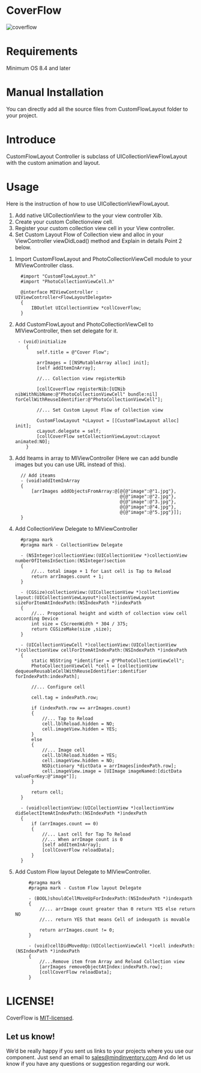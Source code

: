 # CoverFlow
![coverflow](https://user-images.githubusercontent.com/4393462/29405802-9c921660-835c-11e7-9edc-b0df915b4f68.gif)

# Requirements
Minimum OS 8.4 and later

# Manual Installation
You can directly add all the source files from CustomFlowLayout folder to your project.

# Introduce
CustomFlowLayout Controller is subclass of UICollectionViewFlowLayout with the custom animation and layout.


# Usage
Here is the instruction of how to use UICollectionViewFlowLayout.
1) Add native UICollectionView to the your view controller Xib.
2) Create your custom Collectionview cell.
3) Register your custom collection view cell in your View controller.
4) Set Custom Layout Flow of Collection view and alloc in your ViewController viewDidLoad() method and Explain in details Point 2 below.


1. Import CustomFlowLayout and PhotoCollectionViewCell module to your MIViewController class.
   
         #import "CustomFlowLayout.h"
         #import "PhotoCollectionViewCell.h"

         @interface MIViewController : UIViewController<FlowLayoutDelegate>
         {
             IBOutlet UICollectionView *collCoverFlow;
         }
     
 2. Add CustomFlowLayout and PhotoCollectionViewCell to MIViewController, then set delegate for it.
 
         - (void)initialize
            {
                self.title = @"Cover Flow";

                arrImages = [[NSMutableArray alloc] init];
                [self addItemInArray];

                //... Collection view registerNib

                [collCoverFlow registerNib:[UINib nibWithNibName:@"PhotoCollectionViewCell" bundle:nil] forCellWithReuseIdentifier:@"PhotoCollectionViewCell"];

                //... Set Custom Layout Flow of Collection view

                CustomFlowLayout *cLayout = [[CustomFlowLayout alloc] init];
                cLayout.delegate = self;
                [collCoverFlow setCollectionViewLayout:cLayout animated:NO];
            }

3. Add Iteams in array to MIViewController (Here we can add bundle images but you can use URL instead of this).

         // Add iteams
         - (void)addItemInArray
         {
             [arrImages addObjectsFromArray:@[@{@"image":@"1.jpg"},
                                              @{@"image":@"2.jpg"},
                                              @{@"image":@"3.jpg"},
                                              @{@"image":@"4.jpg"},
                                              @{@"image":@"5.jpg"}]];
         }
         
4. Add CollectionView Delegate to MIViewController

         #pragma mark
         #pragma mark - CollectionView Delegate

         - (NSInteger)collectionView:(UICollectionView *)collectionView numberOfItemsInSection:(NSInteger)section
         {
             //... total image + 1 for Last cell is Tap to Reload
             return arrImages.count + 1;
         }

         - (CGSize)collectionView:(UICollectionView *)collectionView layout:(UICollectionViewLayout*)collectionViewLayout sizeForItemAtIndexPath:(NSIndexPath *)indexPath
         {
             //... Propotional height and width of collection view cell according Device
             int size = CScreenWidth * 304 / 375;
             return CGSizeMake(size ,size);
         }

         - (UICollectionViewCell *)collectionView:(UICollectionView *)collectionView cellForItemAtIndexPath:(NSIndexPath *)indexPath
         {
             static NSString *identifier = @"PhotoCollectionViewCell";
             PhotoCollectionViewCell *cell = [collectionView dequeueReusableCellWithReuseIdentifier:identifier forIndexPath:indexPath];

             //... Configure cell

             cell.tag = indexPath.row;

             if (indexPath.row == arrImages.count)
             {
                 //... Tap to Reload
                 cell.lblReload.hidden = NO;
                 cell.imageView.hidden = YES;
             }
             else
             {
                 //... Image cell
                 cell.lblReload.hidden = YES;
                 cell.imageView.hidden = NO;
                 NSDictionary *dictData = arrImages[indexPath.row];
                 cell.imageView.image = [UIImage imageNamed:[dictData valueForKey:@"image"]];
             }

             return cell;
         }

         - (void)collectionView:(UICollectionView *)collectionView didSelectItemAtIndexPath:(NSIndexPath *)indexPath
         {
             if (arrImages.count == 0)
             {
                 //... Last cell for Tap To Reload
                 //... When arrImage count is 0
                 [self addItemInArray];
                 [collCoverFlow reloadData];
             }
         }

5. Add Custom Flow layout Delegate to MIViewController.

            #pragma mark
            #pragma mark - Custom Flow layout Delegate

            - (BOOL)shouldCellMoveUpForIndexPath:(NSIndexPath *)indexpath
            {
                //... arrImage count greater than 0 return YES else return NO
                //... return YES that means Cell of indexpath is movable

                return arrImages.count != 0;
            }

            - (void)cellDidMovedUp:(UICollectionViewCell *)cell indexPath:(NSIndexPath *)indexPath
            {
                //...Remove item from Array and Reload Collection view
                [arrImages removeObjectAtIndex:indexPath.row];
                [collCoverFlow reloadData];
            }
            
# LICENSE!

CoverFlow is [MIT-licensed](https://github.com/mindinventory/CoverFlow/blob/master/LICENSE).

## Let us know!
We’d be really happy if you sent us links to your projects where you use our component. Just send an email to sales@mindinventory.com And do let us know if you have any questions or suggestion regarding our work.
